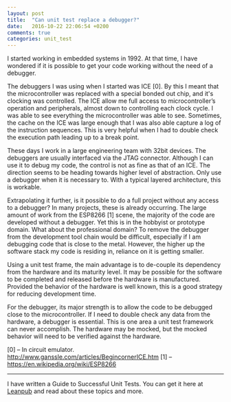 ```yaml
---
layout: post
title:  "Can unit test replace a debugger?"
date:   2016-10-22 22:06:54 +0200
comments: true
categories: unit_test 
---
```

I started working in embedded systems in 1992. At that time, I have wondered if it is possible to get your code working without the need of a debugger.


The debuggers I was using when I started was ICE [0]. By this I meant that the microcontroller was replaced with a special bonded out chip, and it's clocking was controlled. The ICE allow me full access to microcontroller’s operation and peripherals, almost down to controlling each clock cycle. I was able to see everything the microcontroller was able to see. Sometimes, the cache on the ICE was large enough that I was also able capture a log of the instruction sequences. This is very helpful when I had to double check the execution path leading up to a break point.

These days I work in a large engineering team with 32bit devices. The debuggers are usually interfaced via the JTAG connector. Although I can use it to debug my code, the control is not as fine as that of an ICE. The direction seems to be heading towards higher level of abstraction. Only use a debugger when it is necessary to. With a typical layered architecture, this is workable.

Extrapolating it further, is it possible to do a full project without any access to a debugger? In many projects, these is already occurring. The large amount of work from the ESP8266 [1] scene, the majority of the code are developed without a debugger. Yet this is in the hobbyist or prototype domain. What about the professional domain? To remove the debugger from the development tool chain would be difficult, especially if I am debugging code that is close to the metal. However, the higher up the software stack my code is residing in, reliance on it is getting smaller.

Using a unit test frame, the main advantage is to de-couple its dependency from the hardware and its maturity level. It may be possible for the software to be completed and released before the hardware is manufactured. Provided the behavior of the hardware is well known, this is a good strategy for reducing development time.

For the debugger, its major strength is to allow the code to be debugged close to the microcontroller. If I need to double check any data from the hardware, a debugger is essential. This is one area a unit test framework can never accomplish. The hardware may be mocked, but the mocked behavior will need to be verified against the hardware.

[0] – In circuit emulator. http://www.ganssle.com/articles/BegincornerICE.htm
[1] – https://en.wikipedia.org/wiki/ESP8266

---

I have written a Guide to Successful Unit Tests.
You can get it here at [Leanpub][leadpub_sut] and read about these topics and more.

[leadpub_sut]: https://leanpub.com/successfulunittest/